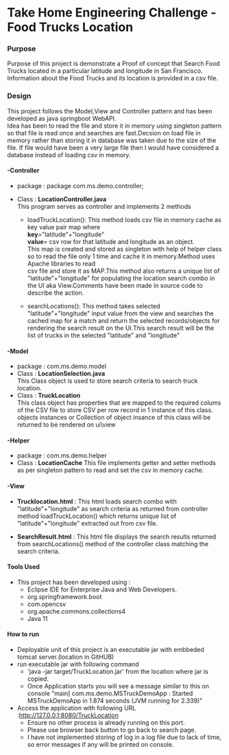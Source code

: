 # Take Home Engineering Challenge -  Food Trucks Location
### Purpose

Purpose of this project is demonstrate a Proof of concept that Search Food Trucks located in a particular latitude and longitude in San Francisco.
Information about the Food Trucks and its location is provided in a csv file.

### Design

This project follows the Model,View and Controller pattern and has been developed as java springboot WebAPI.\
Idea has been to read the file and store it in memory using singleton pattern so that file is read once and searches are fast.Decsion on load file in memory rather than storing it in database was taken due to the size of the file. If file would have been a very large file then I would have considered a database instead of loading csv in memory.
 
 #### -Controller
* package : package com.ms.demo.controller;
* Class : **LocationController.java**\
         This program serves as controller and implements 2 methods 

   *  loadTruckLocation(): This method loads csv file in memory cache as key value pair map where\
      **key**="latitude"+"longitude"\
      **value**= csv row for that latitude and longitude as an object.\
      This map is created and stored as singleton with help of helper class so to read the file only 1 time and cache it in memory.Method uses Apache libraries to read  
      csv file and store it as MAP.This method also returns a unique list of "latitude"+"longitude" for populating the location search combo in the UI aka 
      View.Comments have been made in source code to describe the action.
      
   *  searchLocations(): This method takes selected "latitude"+"longitude" input value from the view and searches the cached map for a match and return the selected           records/objects  for rendering the search result on the UI.This search result will be the list of trucks in the selected  "latitude" and "longitude"
      
 #### -Model
 * package : com.ms.demo.model
 * Class : **LocationSelection.java**\
           This Class object is used to store search criteria to search truck location.
 * Class : **TruckLocation**\
           This class object has properties that are mapped to the required colums of the CSV file to store CSV per row record in 1 instance of this class. objects                  instances or Collection of object insance of this class will be returned to be rendered on ui\view
           
 #### -Helper
 * package : com.ms.demo.helper
 * Class : **LocationCache**
           This file implements getter and setter methods as per singleton pattern to read and set the csv in memory cache.
           
 #### -View
 * **Trucklocation.html** : This html loads search combo with "latitude"+"longitude" as search criteria as returned from controller method loadTruckLocation() which returns    unique list of "latitude"+"longitude" extracted out from csv file.
 
 * **SearchResult.html** : This html file displays the search results returned from searchLocations() method of the controller class matching the search criteria.


#### Tools Used
*  This project has been developed using :
   * Eclipse IDE for Enterprise Java and Web Developers.
   * org.springframework.boot
   * com.opencsv
   * org.apache.commons.collections4
   * Java 11
   
#### How to run
*  Deployable unit of this project is an executable jar with embbeded tomcat server.(location in GitHUB)
*  run executable jar with following command
   *  'java -jar target/TruckLocation.jar'  from the location where jar is copied.
   *  Once Application starts you will see a message similar to this on console "main] com.ms.demo.MSTruckDemoApp  : Started MSTruckDemoApp in 1.874 seconds (JVM running       for 2.339)"
*  Access the application with following URL :http://127.0.0.1:8080/TruckLocation
   *  Ensure no other process is already running on this port.
   *  Please use browser back button to go back to search page.
   *  I have not implemented storing of log in a log file due to lack of time, so error messages if any will be printed on console.

